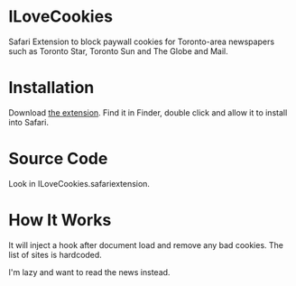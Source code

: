 ILoveCookies
============

Safari Extension to block paywall cookies for Toronto-area newspapers such as Toronto Star, Toronto Sun
and The Globe and Mail.

Installation
============

Download [the extension](https://github.com/gtalusan/ILoveCookies/raw/master/ILoveCookies.safariextz).  Find it in Finder, double click and
allow it to install into Safari.

Source Code
===========

Look in ILoveCookies.safariextension.

How It Works
============

It will inject a hook after document load and remove any bad cookies.  The list of sites is hardcoded.

I'm lazy and want to read the news instead.
